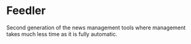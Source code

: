 Feedler
==========
Second generation of the news management tools where management 
takes much less time as it is fully automatic.
